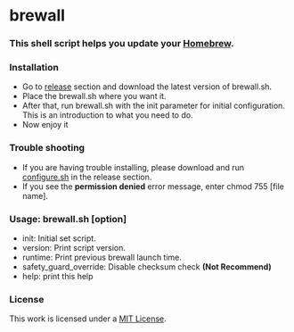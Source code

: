 # brewall
### This shell script helps you update your [Homebrew](https://brew.sh).
### Installation
- Go to [release](https://github.com/HyeongminKim/brewall/releases) section and download the latest version of brewall.sh.
- Place the brewall.sh where you want it.
- After that, run brewall.sh with the init parameter for initial configuration. This is an introduction to what you need to do.
- Now enjoy it
### Trouble shooting
- If you are having trouble installing, please download and run [configure.sh](https://github.com/HyeongminKim/brewall/releases/download/v-1.0.7/configure.sh) in the release section.
- If you see the **permission denied** error message, enter chmod 755 \[file name\].
### Usage: brewall.sh \[option\]
- init: Initial set script. 
- version: Print script version. 
- runtime: Print previous brewall launch time. 
- safety_guard_override: Disable checksum check **(Not Recommend)**
- help: print this help
### License
This work is licensed under a [MIT License](https://github.com/HyeongminKim/brewall/blob/master/LICENSE).
